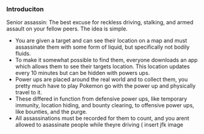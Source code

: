 ### Introduciton
Senior assassin: The best excuse for reckless driving, stalking, and armed assault on your fellow peers. 
The idea is simple. 
- You are given a target and can see their location on a map and must assassinate them with some form of liquid, but specifically not bodily fluids. 
- To make it somewhat possible to find them, everyone downloads an app which allows them to see their targets location. This location updates every 10 minutes but can be hidden with powers ups. 
- Power ups are placed around the real world and to collect them, you pretty much have to play Pokemon go with the power up and physically travel to it. 
-  These differed in function from defensive power ups, like temporary immunity, location hiding, and bounty clearing, to offensive power ups, like bounties, and the purge. 
- All assassinations must be recorded for them to count, and you arent allowed to asassinate people while theyre driving (
	insert jfk image